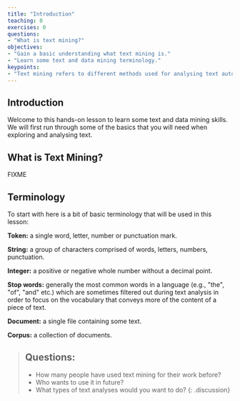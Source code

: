 ```yaml
---
title: "Introduction"
teaching: 0
exercises: 0
questions:
- "What is text mining?"
objectives:
- "Gain a basic understanding what text mining is."
- "Learn some text and data mining terminology."
keypoints:
- "Text mining refers to different methods used for analysing text automatically."
---
```

## Introduction

Welcome to this hands-on lesson to learn some text and data mining skills. We will first run through some of the basics that you will need when exploring and analysing text.

## What is Text Mining?
FIXME

## Terminology

To start with here is a bit of basic terminology that will be used in this lesson:

__Token:__ a single word, letter, number or punctuation mark.

__String:__ a group of characters comprised of words, letters, numbers, punctuation.

__Integer:__ a positive or negative whole number without a decimal point.

__Stop words:__ generally the most common words in a language (e.g., "the", "of", "and" etc.) which are sometimes filtered out during text analysis in order to focus on the vocabulary that conveys more of the content of a piece of text.

__Document:__ a single file containing some text.

__Corpus:__ a collection of documents.

> ## Questions:
>
> - How many people have used text mining for their work before?
> - Who wants to use it in future?
> - What types of text analyses would you want to do?
{: .discussion}

